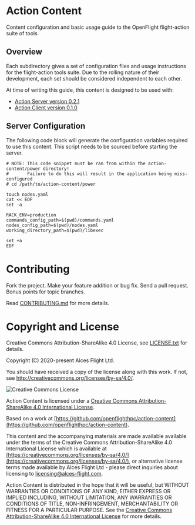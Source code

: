 # Action Content

Content configuration and basic usage guide to the OpenFlight flight-action suite of tools

## Overview

Each subdirectory gives a set of configuration files and usage instructions for the flight-action tools suite. Due to the rolling nature of their development, each set should be considered independent to each other.

At time of writing this guide, this content is designed to be used with:
* [Action Server version 0.2.1](https://github.com/openflighthpc/action-server/tree/0.2.1)
* [Action Client version 0.1.0](https://github.com/openflighthpc/action-client-ruby/tree/0.1.0)

## Server Configuration

The following code block will generate the configuration variables required to use this content. This script needs to be sourced before starting the server.

```
# NOTE: This code snippet must be ran from within the action-content/power directory!
#       Failure to do this will result in the application being miss-configured
# cd /path/to/action-content/power

touch nodes.yaml
cat << EOF
set -a

RACK_ENV=production
commands_config_path=$(pwd)/commands.yaml
nodes_config_path=$(pwd)/nodes.yaml
working_directory_path=$(pwd)/libexec

set +a
EOF
```

# Contributing

Fork the project. Make your feature addition or bug fix. Send a pull
request. Bonus points for topic branches.

Read [CONTRIBUTING.md](CONTRIBUTING.md) for more details.

# Copyright and License

Creative Commons Attribution-ShareAlike 4.0 License, see [LICENSE.txt](LICENSE.txt) for details.

Copyright (C) 2020-present Alces Flight Ltd.

You should have received a copy of the license along with this work.
If not, see <http://creativecommons.org/licenses/by-sa/4.0/>.

![Creative Commons License](https://i.creativecommons.org/l/by-sa/4.0/88x31.png)

Action Content is licensed under a [Creative Commons Attribution-ShareAlike 4.0 International License](http://creativecommons.org/licenses/by-sa/4.0/).

Based on a work at [https://github.com/openflighthpc/action-content](https://github.com/openflighthpc/action-content).

This content and the accompanying materials are made available available
under the terms of the Creative Commons Attribution-ShareAlike 4.0
International License which is available at [https://creativecommons.org/licenses/by-sa/4.0/](https://creativecommons.org/licenses/by-sa/4.0/),
or alternative license terms made available by Alces Flight Ltd -
please direct inquiries about licensing to
[licensing@alces-flight.com](mailto:licensing@alces-flight.com).

Action Content is distributed in the hope that it will be useful, but
WITHOUT WARRANTIES OR CONDITIONS OF ANY KIND, EITHER EXPRESS OR
IMPLIED INCLUDING, WITHOUT LIMITATION, ANY WARRANTIES OR CONDITIONS OF
TITLE, NON-INFRINGEMENT, MERCHANTABILITY OR FITNESS FOR A PARTICULAR
PURPOSE. See the [Creative Commons Attribution-ShareAlike 4.0
International License](https://creativecommons.org/licenses/by-sa/4.0/) for more
details.
